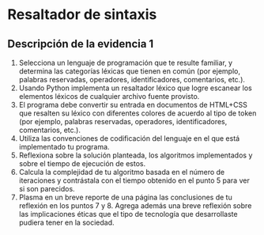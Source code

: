 # Resaltador de sintaxis

## Descripción de la evidencia 1

1. Selecciona un lenguaje de programación que te resulte familiar, y determina 
    las categorías léxicas que tienen en común (por ejemplo, palabras 
    reservadas, operadores, identificadores, comentarios, etc.).
2. Usando Python implementa un resaltador léxico que logre escanear los 
    elementos léxicos de cualquier archivo fuente provisto.
3. El programa debe convertir su entrada en documentos de HTML+CSS que 
    resalten su léxico con diferentes colores de acuerdo al tipo de token (por 
    ejemplo, palabras reservadas, operadores, identificadores, comentarios, 
    etc.).
4. Utiliza las convenciones de codificación del lenguaje en el que está 
    implementado tu programa.
5. Reflexiona sobre la solución planteada, los algoritmos implementados y 
    sobre el tiempo de ejecución de estos.
6. Calcula la complejidad de tu algoritmo basada en el número de iteraciones y 
    contrástala con el tiempo obtenido en el punto 5 para ver si son parecidos.
7. Plasma en un breve reporte de una página las conclusiones de tu reflexión 
    en los puntos 7 y 8. Agrega además una breve reflexión sobre las 
    implicaciones éticas que el tipo de tecnología que desarrollaste pudiera 
    tener en la sociedad.
